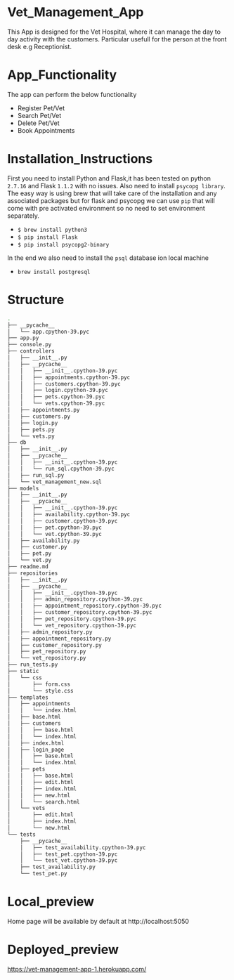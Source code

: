 # Vet_Management_App

This App is designed for the Vet Hospital, where it can manage the day to day activity with the customers. Particular usefull for the person at the front desk e.g Receptionist.

#  App_Functionality

The app can perform the below functionality

- Register Pet/Vet
- Search Pet/Vet
- Delete Pet/Vet
- Book Appointments


#  Installation_Instructions

First you need to install Python and Flask,it has been tested on python `2.7.16` and Flask `1.1.2` with no issues. Also need to install `psycopg library`. The easy way is using brew that will take care of the installation and any associated packages but for flask and psycopg we can use `pip` that will come with pre activated environment so no need to set environment separately.

- `$ brew install python3`
- `$ pip install Flask`
- `$ pip install psycopg2-binary`


In the end we also need to install the `psql` database ion local machine

- `brew install postgresql`



#  Structure

```bash
.
├── __pycache__
│   └── app.cpython-39.pyc
├── app.py
├── console.py
├── controllers
│   ├── __init__.py
│   ├── __pycache__
│   │   ├── __init__.cpython-39.pyc
│   │   ├── appointments.cpython-39.pyc
│   │   ├── customers.cpython-39.pyc
│   │   ├── login.cpython-39.pyc
│   │   ├── pets.cpython-39.pyc
│   │   └── vets.cpython-39.pyc
│   ├── appointments.py
│   ├── customers.py
│   ├── login.py
│   ├── pets.py
│   └── vets.py
├── db
│   ├── __init__.py
│   ├── __pycache__
│   │   ├── __init__.cpython-39.pyc
│   │   └── run_sql.cpython-39.pyc
│   ├── run_sql.py
│   └── vet_management_new.sql
├── models
│   ├── __init__.py
│   ├── __pycache__
│   │   ├── __init__.cpython-39.pyc
│   │   ├── availability.cpython-39.pyc
│   │   ├── customer.cpython-39.pyc
│   │   ├── pet.cpython-39.pyc
│   │   └── vet.cpython-39.pyc
│   ├── availability.py
│   ├── customer.py
│   ├── pet.py
│   └── vet.py
├── readme.md
├── repositories
│   ├── __init__.py
│   ├── __pycache__
│   │   ├── __init__.cpython-39.pyc
│   │   ├── admin_repository.cpython-39.pyc
│   │   ├── appointment_repository.cpython-39.pyc
│   │   ├── customer_repository.cpython-39.pyc
│   │   ├── pet_repository.cpython-39.pyc
│   │   └── vet_repository.cpython-39.pyc
│   ├── admin_repository.py
│   ├── appointment_repository.py
│   ├── customer_repository.py
│   ├── pet_repository.py
│   └── vet_repository.py
├── run_tests.py
├── static
│   └── css
│       ├── form.css
│       └── style.css
├── templates
│   ├── appointments
│   │   └── index.html
│   ├── base.html
│   ├── customers
│   │   ├── base.html
│   │   └── index.html
│   ├── index.html
│   ├── login_page
│   │   ├── base.html
│   │   └── index.html
│   ├── pets
│   │   ├── base.html
│   │   ├── edit.html
│   │   ├── index.html
│   │   ├── new.html
│   │   └── search.html
│   └── vets
│       ├── edit.html
│       ├── index.html
│       └── new.html
└── tests
    ├── __pycache__
    │   ├── test_availability.cpython-39.pyc
    │   ├── test_pet.cpython-39.pyc
    │   └── test_vet.cpython-39.pyc
    ├── test_availability.py
    └── test_pet.py

```

# Local_preview

Home page will be available by default at  http://localhost:5050

# Deployed_preview

https://vet-management-app-1.herokuapp.com/
